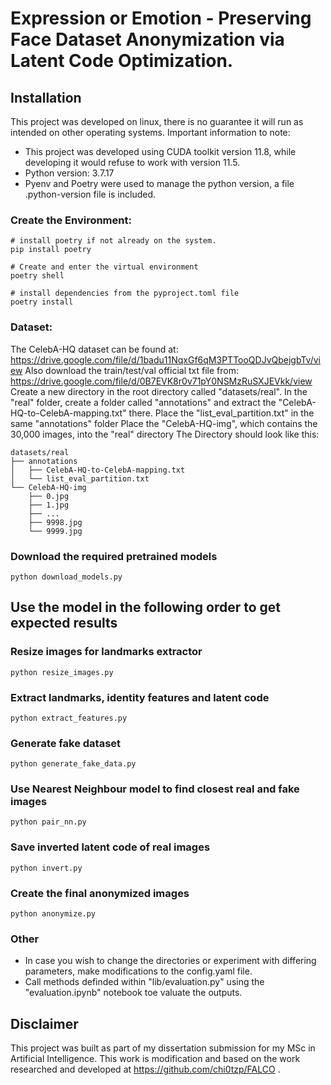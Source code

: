 # Expression or Emotion - Preserving Face Dataset Anonymization via Latent Code Optimization.

## Installation
This project was developed on linux, there is no guarantee it will run as intended on other operating systems.
Important information to note:

* This project was developed using CUDA toolkit version 11.8, while developing it would refuse to work with version 11.5.
* Python version: 3.7.17
* Pyenv and Poetry were used to manage the python version, a file .python-version file is included. 

### Create the Environment:
```
# install poetry if not already on the system.
pip install poetry

# Create and enter the virtual environment
poetry shell

# install dependencies from the pyproject.toml file
poetry install
```

### Dataset:
The CelebA-HQ dataset can be found at: https://drive.google.com/file/d/1badu11NqxGf6qM3PTTooQDJvQbejgbTv/view
Also download the train/test/val official txt file from: https://drive.google.com/file/d/0B7EVK8r0v71pY0NSMzRuSXJEVkk/view
Create a new directory in the root directory called "datasets/real".
In the "real" folder, create a folder called "annotations" and extract the "CelebA-HQ-to-CelebA-mapping.txt" there.
Place the "list_eval_partition.txt" in the same "annotations" folder
Place the "CelebA-HQ-img", which contains the 30,000 images, into the "real" directory 
The Directory should look like this:
```
datasets/real
├── annotations
│   ├── CelebA-HQ-to-CelebA-mapping.txt
│   └── list_eval_partition.txt
└── CelebA-HQ-img
    ├── 0.jpg
    ├── 1.jpg
    ├── ...
    ├── 9998.jpg
    └── 9999.jpg
```

### Download the required pretrained models
```
python download_models.py
```

## Use the model in the following order to get expected results
### Resize images for landmarks extractor
```
python resize_images.py
```
### Extract landmarks, identity features and latent code
```
python extract_features.py
```
### Generate fake dataset
```
python generate_fake_data.py
```
### Use Nearest Neighbour model to find closest real and fake images
```
python pair_nn.py
```
### Save inverted latent code of real images
```
python invert.py
```
### Create the final anonymized images
```
python anonymize.py
```
### Other
* In case you wish to change the directories or experiment with differing parameters, make modifications to the config.yaml file.
* Call methods definded within "lib/evaluation.py" using the "evaluation.ipynb" notebook toe valuate the outputs.

## Disclaimer
This project was built as part of my dissertation submission for my MSc in Artificial Intelligence. This work is modification and based on the work researched and developed at https://github.com/chi0tzp/FALCO .
